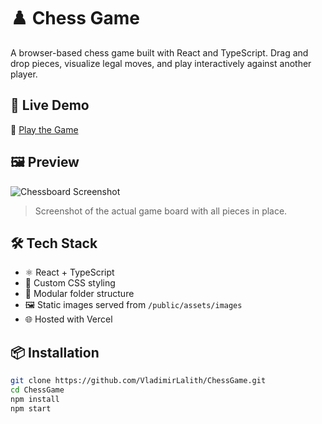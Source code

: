 # ♟️ Chess Game

A browser-based chess game built with React and TypeScript. Drag and drop pieces, visualize legal moves, and play interactively against another player.

## 🚀 Live Demo

🔗 [Play the Game](https://chess-vladimirlalith.vercel.app/)

## 🖼️ Preview

![Chessboard Screenshot](https://github.com/user-attachments/assets/80247656-54ef-4796-9c74-a211c132a858)

> Screenshot of the actual game board with all pieces in place.

## 🛠️ Tech Stack

- ⚛️ React + TypeScript
- 🎨 Custom CSS styling
- 📁 Modular folder structure
- 🖼️ Static images served from `/public/assets/images`
- 🌐 Hosted with Vercel

## 📦 Installation

```bash
git clone https://github.com/VladimirLalith/ChessGame.git
cd ChessGame
npm install
npm start
  
 


